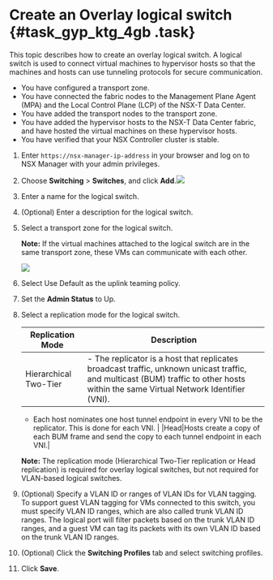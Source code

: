 # Create an Overlay logical switch {#task_gyp_ktg_4gb .task}

This topic describes how to create an overlay logical switch. A logical switch is used to connect virtual machines to hypervisor hosts so that the machines and hosts can use tunneling protocols for secure communication.

-   You have configured a transport zone.
-   You have connected the fabric nodes to the Management Plane Agent \(MPA\) and the Local Control Plane \(LCP\) of the NSX-T Data Center.
-   You have added the transport nodes to the transport zone.
-   You have added the hypervisor hosts to the NSX-T Data Center fabric, and have hosted the virtual machines on these hypervisor hosts.
-   You have verified that your NSX Controller cluster is stable.

1.  Enter `https://nsx-manager-ip-address` in your browser and log on to NSX Manager with your admin privileges. 
2.   Choose **Switching** \> **Switches**, and click **Add**.![](http://static-aliyun-doc.oss-cn-hangzhou.aliyuncs.com/assets/img/85004/154886426436086_en-US.png)

 
3.  Enter a name for the logical switch. 
4.  \(Optional\) Enter a description for the logical switch. 
5.  Select a transport zone for the logical switch. 

    **Note:** If the virtual machines attached to the logical switch are in the same transport zone, these VMs can communicate with each other.

    ![](http://static-aliyun-doc.oss-cn-hangzhou.aliyuncs.com/assets/img/85004/154886426436087_en-US.png)

6.  Select Use Default as the uplink teaming policy. 
7.  Set the **Admin Status** to Up. 
8.  Select a replication mode for the logical switch. 

    |Replication Mode|Description|
    |----------------|-----------|
    |Hierarchical Two-Tier|     -   The replicator is a host that replicates broadcast traffic, unknown unicast traffic, and multicast \(BUM\) traffic to other hosts within the same Virtual Network Identifier \(VNI\).
    -   Each host nominates one host tunnel endpoint in every VNI to be the replicator. This is done for each VNI.
 |
    |Head|Hosts create a copy of each BUM frame and send the copy to each tunnel endpoint in each VNI.|

    **Note:** The replication mode \(Hierarchical Two-Tier replication or Head replication\) is required for overlay logical switches, but not required for VLAN-based logical switches.

9.  \(Optional\) Specify a VLAN ID or ranges of VLAN IDs for VLAN tagging. To support guest VLAN tagging for VMs connected to this switch, you must specify VLAN ID ranges, which are also called trunk VLAN ID ranges. The logical port will filter packets based on the trunk VLAN ID ranges, and a guest VM can tag its packets with its own VLAN ID based on the trunk VLAN ID ranges.
10. \(Optional\) Click the **Switching Profiles** tab and select switching profiles. 
11. Click **Save**. 

